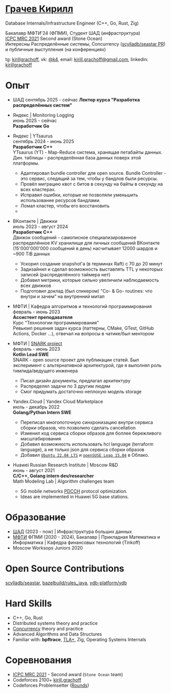 # [Грачев Кирилл](https://github.com/kirillgrachoff)

Database Internals/Infrastructure Engineer (C++, Go, Rust, Zig)

Бакалавр МФТИ'24 (ФПМИ), Студент ШАД (инфраструктура) \
[ICPC MRC 2021](https://icpc.global/regionals/finder/MRC-2022/standings) Second award (Stone Ocean) \
Интересны Распределённые системы, Concurrency ([scylladb/seastar PR](https://icpc.global/regionals/finder/MRC-2022/standings)) и публичные выступления (на конференциях)

tg: [kirillgrachoff](https://t.me/kirillgrachoff), vk: [@k4](https://vk.com/k4), email: kirill.grachoff@gmail.com, linkedin: [kirillgrachoff](https://www.linkedin.com/in/kirillgrachoff/)

# Опыт
- ШАД
  сентябрь 2025 - сейчас
  **Лектор курса "Разработка распределённых систем"**
- Яндекс | Monitoring Logging \
  июнь 2025 - сейчас \
  **Разработчик Go**
- Яндекс | YTsaurus \
  сентябрь 2024 - июнь 2025 \
  **Разработчик C++** \
  YTsaurus (YT) - Map-Reduce система, хранящая петабайты данных. Дин. таблицы - распределённая база данных поверх этой платформы.
  - Адаптировал bundle controller для open source. Bundle Controller - это сервис, следящий за тем, чтобы у бандлов были ресурсы.
  - Провёл миграцию квот с битов в секунду на байты в секунду на всех кластерах.
  - Исправил ошибки, которые не позволяли уменьшить использование ресурсов бандлами.
  - Ломал кластер, чтобы его восстановить
  - 
- ВКонтакте | Движки \
  июль 2023 - август 2024 \
  **Разработчик C++** \
  Движок сообщений - самописное специализированное распределённое KV хранилище для личных сообщений ВКонтакте (15'000'000'000 сообщений в день) насчитывает 12000 шардов и ~900 TiB данных
  - Ускорил создание snapshot'а (в терминах Raft) с 70 до 20 минут
  - Задизайнил и сделал возможность выставлять TTL у некоторых записей (распределённого таймера нет)
  - Добавил метрики, которые сильно увеличили наблюдаемость всех движков
  - Подготовил доклад (был спикером) "Co- \& Go- routines: что внутри и зачем" на внутренний митап

- МФТИ | Кафедра алгоритмов и технологий программирования \
  февраль - июнь 2023 \
  **Ассистент преподавателя** \
  Курс "Технологии программирования" \
  Ревьюил решения задач курса (паттерны, CMake, GTest, GitHub Actions, Docker ...), отвечал на вопросы в чатике/был ментором

- МФТИ | [SNARK project](https://github.com/SciProgCentre/snark) \
  февраль - июнь 2023 \
  **Kotlin Lead SWE** \
  SNARK - open source проект для публикации статей. Был эксперимент с альтернативной архитектурой, где я выполнял роль тимлида/ведущего инженера
  - Писал дизайн документы, предлагал архитектуру
  - Распределял задачи по 3 другим людям
  - Смог придумать достаточно неплохую модель storage

- Yandex.Cloud | Yandex Cloud Marketplace \
  июль - декабрь 2022 \
  **Golang/Python Intern SWE**
  - Переписал многопоточную синхронизацию внутри сервиса сборки образов, что позволило сделать cancellation
  - Изменил код сервиса сборки образов для боллее бережливого масштабирования
  - Добавил возможность использовать hcl language (terraform language), а не только json для сервиса сборки образов
  - Добавил [`Ubuntu 22.04 LTS`](https://cloud.yandex.ru/marketplace/products/yc/ubuntu-22-04-lts) и [`openSUSE Leap 15.04`](https://cloud.yandex.ru/marketplace/products/yc/opensuse-15-4) в Облако.

- Huawei Russian Research Institute | Moscow R\&D \
  июнь - август 2021 \
  **C/C++, Golang intern dev/researcher** \
  Math Modeling Lab | Algorithm challenges team
  - 5G mobile networks [PDCCH](https://www.sharetechnote.com/html/5G/5G_PDCCH.html) protocol optimization.
  - Ideas are implemented in Huawei 5G base stations.

# Образование
- [ШАД](https://shad.yandex.ru/) (2023 - now) | Инфраструктура больших данных
- [МФТИ](https://mipt.ru) ФПМИ (2020 - 2024), Бакалавр | Прикладная Математика и Информатика | Кафедра финансовых технологий (Tinkoff)
- Moscow Worksops Juniors 2020

# Open Source Contributions
[scylladb/seastar](https://github.com/scylladb/seastar/pull/1944), [bazelbuild/rules_java](https://github.com/bazelbuild/rules_java/commits?author=kirillgrachoff), [ydb-platform/ydb](https://github.com/ydb-platform/ydb/commits?author=kirillgrachoff)

# Hard Skills
- C++, Go, Rust
- Distributed systems theory and practice
- [Concurrency](https://gitlab.com/Lipovsky/concurrency-course) theory and practice
- Advanced Algorithms and Data Structures
- Familiar with: **bpftrace**, [TLA+](https://github.com/kirillgrachoff/tlaplus-examples), Zig, Operating Systems Internals

# Соревнования
- [ICPC MRC 2021](https://icpc.global/regionals/finder/MRC-2022/standings) - Second award (`Stone Ocean` team)
- Codeforces 2100+ [kirill.grachoff](https://codeforces.com/profile/kirill.grachoff)
- Codeforces Problemsetter ([Rounds](https://codeforces.com/contests/writer/kirill.grachoff))
